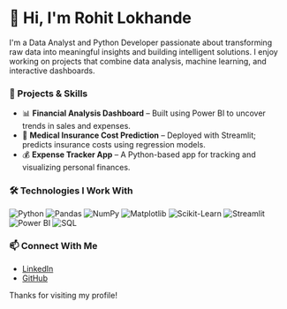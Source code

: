# 👋 Hi, I'm Rohit Lokhande

I'm a Data Analyst and Python Developer passionate about transforming raw data into meaningful insights and building intelligent solutions. I enjoy working on projects that combine data analysis, machine learning, and interactive dashboards.

### 🚀 Projects & Skills

- 📊 **Financial Analysis Dashboard** – Built using Power BI to uncover trends in sales and expenses.
- 🏥 **Medical Insurance Cost Prediction** – Deployed with Streamlit; predicts insurance costs using regression models.
- 💰 **Expense Tracker App** – A Python-based app for tracking and visualizing personal finances.


### 🛠️ Technologies I Work With

<p align="left">
  <img src="https://img.shields.io/badge/Python-3776AB?style=for-the-badge&logo=python&logoColor=white" alt="Python"/>
  <img src="https://img.shields.io/badge/Pandas-150458?style=for-the-badge&logo=pandas&logoColor=white" alt="Pandas"/>
  <img src="https://img.shields.io/badge/NumPy-013243?style=for-the-badge&logo=numpy&logoColor=white" alt="NumPy"/>
  <img src="https://img.shields.io/badge/Matplotlib-11557C?style=for-the-badge&logo=matplotlib&logoColor=white" alt="Matplotlib"/>
  <img src="https://img.shields.io/badge/scikit--learn-F7931E?style=for-the-badge&logo=scikit-learn&logoColor=white" alt="Scikit-Learn"/>
  <img src="https://img.shields.io/badge/Streamlit-FF4B4B?style=for-the-badge&logo=streamlit&logoColor=white" alt="Streamlit"/>
  <img src="https://img.shields.io/badge/Power%20BI-F2C811?style=for-the-badge&logo=powerbi&logoColor=black" alt="Power BI"/>
  <img src="https://img.shields.io/badge/SQL-4479A1?style=for-the-badge&logo=postgresql&logoColor=white" alt="SQL"/>
</p>


### 📫 Connect With Me

- [LinkedIn](https://www.linkedin.com/in/rohit-lokhande-061410t/)
- [GitHub](https://github.com/RohitLokhande1410)

Thanks for visiting my profile!
